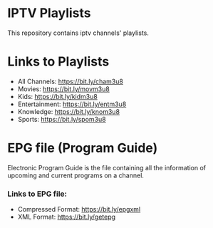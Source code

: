 # IPTV Playlists
This repository contains iptv channels' playlists.

# Links to Playlists
- All Channels: https://bit.ly/cham3u8
- Movies: https://bit.ly/movm3u8
- Kids: https://bit.ly/kidm3u8
- Entertainment: https://bit.ly/entm3u8
- Knowledge: https://bit.ly/knom3u8
- Sports: https://bit.ly/spom3u8

# EPG file (Program Guide)
Electronic Program Guide is the file containing all the information of upcoming and current programs on a channel.
### Links to EPG file:
- Compressed Format: https://bit.ly/epgxml
- XML Format: https://bit.ly/getepg
